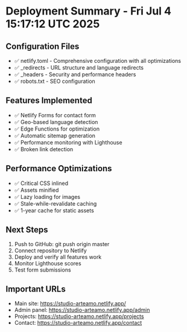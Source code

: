 # Deployment Summary - Fri Jul  4 15:17:12 UTC 2025

## Configuration Files
- ✅ netlify.toml - Comprehensive configuration with all optimizations
- ✅ _redirects - URL structure and language redirects
- ✅ _headers - Security and performance headers
- ✅ robots.txt - SEO configuration

## Features Implemented
- ✅ Netlify Forms for contact form
- ✅ Geo-based language detection
- ✅ Edge Functions for optimization
- ✅ Automatic sitemap generation
- ✅ Performance monitoring with Lighthouse
- ✅ Broken link detection

## Performance Optimizations
- ✅ Critical CSS inlined
- ✅ Assets minified
- ✅ Lazy loading for images
- ✅ Stale-while-revalidate caching
- ✅ 1-year cache for static assets

## Next Steps
1. Push to GitHub: git push origin master
2. Connect repository to Netlify
3. Deploy and verify all features work
4. Monitor Lighthouse scores
5. Test form submissions

## Important URLs
- Main site: https://studio-arteamo.netlify.app/
- Admin panel: https://studio-arteamo.netlify.app/admin
- Projects: https://studio-arteamo.netlify.app/projects
- Contact: https://studio-arteamo.netlify.app/contact
